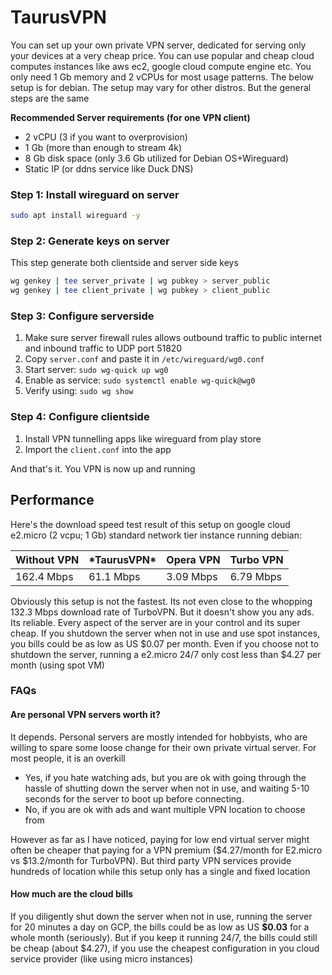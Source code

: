 # TaurusVPN
You can set up your own private VPN server, dedicated for serving only your devices at a very cheap price. You can use popular and cheap cloud computes instances like aws ec2, google cloud compute engine etc. You only need 1 Gb memory and 2 vCPUs for most usage patterns. The below setup is for debian. The setup may vary for other distros. But the general steps are the same

**Recommended Server requirements (for one VPN client)**
- 2 vCPU (3 if you want to overprovision)
- 1 Gb (more than enough to stream 4k)
- 8 Gb disk space (only 3.6 Gb utilized for Debian OS+Wireguard)
- Static IP (or ddns service like Duck DNS)

### Step 1: Install wireguard on server
```sh
sudo apt install wireguard -y
```

### Step 2: Generate keys on server
This step generate both clientside and server side keys
```sh
wg genkey | tee server_private | wg pubkey > server_public
wg genkey | tee client_private | wg pubkey > client_public
```

### Step 3: Configure serverside
1. Make sure server firewall rules allows outbound traffic to public internet and inbound traffic to UDP port 51820
1. Copy `server.conf` and paste it in `/etc/wireguard/wg0.conf`
2. Start server: `sudo wg-quick up wg0`
3. Enable as service: `sudo systemctl enable wg-quick@wg0`
4. Verify using: `sudo wg show`

### Step 4: Configure clientside
1. Install VPN tunnelling apps like wireguard from play store
2. Import the `client.conf` into the app

And that's it. You VPN is now up and running

## Performance

Here's the download speed test result of this setup on google cloud e2.micro (2 vcpu; 1 Gb) standard network tier instance running debian:

| Without VPN | \*TaurusVPN\* | Opera VPN | Turbo VPN  |
|-------------|---------------|-----------|------------|
| 162.4 Mbps  | 61.1 Mbps     | 3.09 Mbps | 6.79 Mbps |

Obviously this setup is not the fastest. Its not even close to the whopping 132.3 Mbps download rate of TurboVPN. But it doesn't show you any ads. Its reliable. Every aspect of the server are in your control and its super cheap. If you shutdown the server when not in use and use spot instances, you bills could be as low as US $0.07 per month. Even if you choose not to shutdown the server, running a e2.micro 24/7 only cost less than $4.27 per month (using spot VM)

### FAQs

#### Are personal VPN servers worth it?
It depends. Personal servers are mostly intended for hobbyists, who are willing to spare some loose change for their own private virtual server. For most people, it is an overkill

- Yes, if you hate watching ads, but you are ok with going through the hassle of shutting down the server when not in use, and waiting 5-10 seconds for the server to boot up before connecting.
- No, if you are ok with ads and want multiple VPN location to choose from

However as far as I have noticed, paying for low end virtual server might often be cheaper that paying for a VPN premium ($4.27/month for E2.micro vs $13.2/month for TurboVPN). But third party VPN services provide hundreds of location while this setup only has a single and fixed location

#### How much are the cloud bills
If you diligently shut down the server when not in use, running the server for 20 minutes a day on GCP, the bills could be as low as US **$0.03** for a whole month (seriously). But if you keep it running 24/7, the bills could still be cheap (about $4.27), if you use the cheapest configuration in you cloud service provider (like using micro instances)

